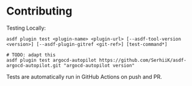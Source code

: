# Contributing

Testing Locally:

```shell
asdf plugin test <plugin-name> <plugin-url> [--asdf-tool-version <version>] [--asdf-plugin-gitref <git-ref>] [test-command*]

# TODO: adapt this
asdf plugin test argocd-autopilot https://github.com/SerhiiK/asdf-argocd-autopilot.git "argocd-autopilot version"
```

Tests are automatically run in GitHub Actions on push and PR.
